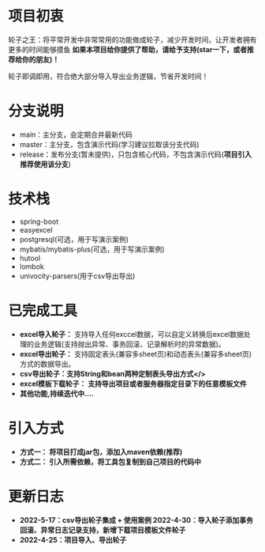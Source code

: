 # 项目初衷

轮子之王：将平常开发中非常常用的功能做成轮子，减少开发时间，让开发者拥有更多的时间能够摸鱼
<b>如果本项目给你提供了帮助，请给予支持(star一下，或者推荐给你的朋友)！</b>

轮子即调即用，符合绝大部分导入导出业务逻辑，节省开发时间！

# 分支说明

- main：主分支，会定期合并最新代码
- master：主分支，包含演示代码(学习建议拉取该分支代码)
- release：发布分支(暂未提供)，只包含核心代码，不包含演示代码(<b>项目引入推荐使用该分支</b>)


# 技术栈

- spring-boot
- easyexcel
- postgresql(可选，用于写演示案例)
- mybatis/mybatis-plus(可选，用于写演示案例)
- hutool
- lombok
- univocity-parsers(用于csv导出导出)

# 已完成工具


- <b>excel导入轮子：</b> 支持导入任何exccel数据，可以自定义转换后excel数据处理的业务逻辑(支持抛出异常、事务回滚、记录解析时的异常数据)。
- <b>excel导出轮子：</b> 支持固定表头(兼容多sheet页)和动态表头(兼容多sheet页)方式的数据导出。
- <b>csv导出轮子：支持String和bean两种定制表头导出方式</>
- <b>excel模板下载轮子：</b> 支持导出项目或者服务器指定目录下的任意模板文件
- 其他功能,持续迭代中....

# 引入方式


- <b>方式一：</b> 将项目打成jar包，添加入maven依赖(推荐)
- <b>方式二：</b> 引入所需依赖，将工具包复制到自己项目的代码中

# 更新日志

  - 2022-5-17：csv导出轮子集成 + 使用案例
  2022-4-30：导入轮子添加事务回滚、异常日志记录支持，新增下载项目模板文件轮子
  - 2022-4-25：项目导入、导出轮子

